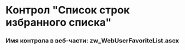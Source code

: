 ﻿---
description: 2.4.10.0
---
# Контрол "Список строк избранного списка"
### Имя контрола в веб-части: zw_WebUserFavoriteList.ascx

